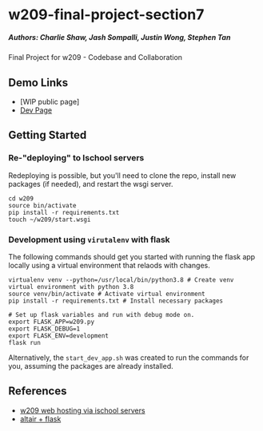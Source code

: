 # w209-final-project-section7

##### Authors: Charlie Shaw, Jash Sompalli, Justin Wong, Stephen Tan

Final Project for w209 - Codebase and Collaboration

## Demo Links

- [WIP public page]
- [Dev Page](https://apps-fall22.ischool.berkeley.edu/~justinryanwong/w209/)

## Getting Started

### Re-"deploying" to Ischool servers

Redeploying is possible, but you'll need to clone the repo, install new packages (if needed), and restart the wsgi server.

```
cd w209
source bin/activate
pip install -r requirements.txt
touch ~/w209/start.wsgi
```

### Development using `virutalenv` with flask

The following commands should get you started with running the flask app locally using a virtual environment that relaods with changes.

```
virtualenv venv --python=/usr/local/bin/python3.8 # Create venv virtual environment with python 3.8
source venv/bin/activate # Activate virtual environment
pip install -r requirements.txt # Install necessary packages

# Set up flask variables and run with debug mode on.
export FLASK_APP=w209.py
export FLASK_DEBUG=1
export FLASK_ENV=development
flask run
```

Alternatively, the `start_dev_app.sh` was created to run the commands for you, assuming the packages are already installed.

## References

- [w209 web hosting via ischool servers](https://docs.google.com/document/d/1WhGPj32ukYWc-v9qEs1WmMqofmXIKm0bniJs7tG19dI/edit)
- [altair + flask](https://plainenglish.io/blog/create-a-simple-covid-19-dashboard-with-flask-plotly-altair-chart-js-and-adminlte)
